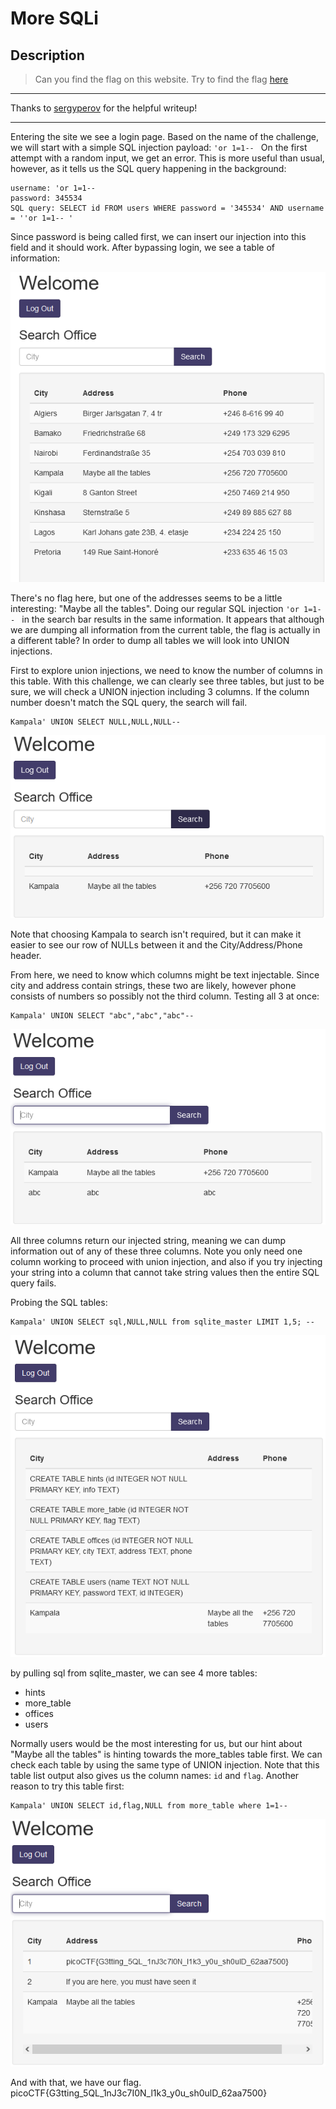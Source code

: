 # More SQLi
## Description
>Can you find the flag on this website. Try to find the flag [here](http://saturn.picoctf.net:53241/)

---
Thanks to [sergyperov](https://ctftime.org/writeup/21125) for the helpful writeup!

---
Entering the site we see a login page. Based on the name of the challenge, we will start with a simple SQL injection payload: `'or 1=1-- `
On the first attempt with a random input, we get an error. This is more useful than usual, however, as it tells us the SQL query happening in the background:
```
username: 'or 1=1-- 
password: 345534
SQL query: SELECT id FROM users WHERE password = '345534' AND username = ''or 1=1-- '
```
Since password is being called first, we can insert our injection into this field and it should work.
After bypassing login, we see a table of information:

![image](https://github.com/spencerja/picoCTF_2023_Writeup/blob/main/Web_Exploitation/More_SQLi/screencaps/Pasted%20image%2020230328074137.png)

There's no flag here, but one of the addresses seems to be a little interesting: "Maybe all the tables". Doing our regular SQL injection `'or 1=1-- ` in the search bar results in the same information. It appears that although we are dumping all information from the current table, the flag is actually in a different table? In order to dump all tables we will look into UNION injections.

First to explore union injections, we need to know the number of columns in this table. With this challenge, we can clearly see three tables, but just to be sure, we will check a UNION injection including 3 columns. If the column number doesn't match the SQL query, the search will fail.
```
Kampala' UNION SELECT NULL,NULL,NULL-- 
```
![image](https://github.com/spencerja/picoCTF_2023_Writeup/blob/main/Web_Exploitation/More_SQLi/screencaps/Pasted%20image%2020230328074947.png)

Note that choosing Kampala to search isn't required, but it can make it easier to see our row of NULLs between it and the City/Address/Phone header.

From here, we need to know which columns might be text injectable. Since city and address contain strings, these two are likely, however phone consists of numbers so possibly not the third column. Testing all 3 at once:
```
Kampala' UNION SELECT "abc","abc","abc"--
```

![image](https://github.com/spencerja/picoCTF_2023_Writeup/blob/main/Web_Exploitation/More_SQLi/screencaps/Pasted%20image%2020230328075303.png)

All three columns return our injected string, meaning we can dump information out of any of these three columns. Note you only need one column working to proceed with union injection, and also if you try injecting your string into a column that cannot take string values then the entire SQL query fails.

Probing the SQL tables:
```
Kampala' UNION SELECT sql,NULL,NULL from sqlite_master LIMIT 1,5; -- 
```
![image](https://github.com/spencerja/picoCTF_2023_Writeup/blob/main/Web_Exploitation/More_SQLi/screencaps/Pasted%20image%2020230328080123.png)

by pulling sql from sqlite_master, we can see 4 more tables:
- hints
- more_table
- offices
- users

Normally users would be the most interesting for us, but our hint about "Maybe all the tables" is hinting towards the more_tables table first. We can check each table by using the same type of UNION injection. Note that this table list output also gives us the column names: `id` and `flag`. Another reason to try this table first:
```
Kampala' UNION SELECT id,flag,NULL from more_table where 1=1-- 
```

![image](https://github.com/spencerja/picoCTF_2023_Writeup/blob/main/Web_Exploitation/More_SQLi/screencaps/Pasted%20image%2020230328080756.png)

And with that, we have our flag. 
picoCTF{G3tting_5QL_1nJ3c7I0N_l1k3_y0u_sh0ulD_62aa7500}

